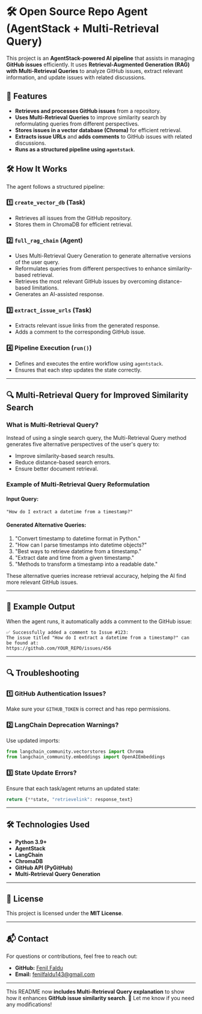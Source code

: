 # 🛠 Open Source Repo Agent (AgentStack + Multi-Retrieval Query)

This project is an **AgentStack-powered AI pipeline** that assists in managing **GitHub issues** efficiently. It uses **Retrieval-Augmented Generation (RAG) with Multi-Retrieval Queries** to analyze GitHub issues, extract relevant information, and update issues with related discussions.

## 🚀 Features

- **Retrieves and processes GitHub issues** from a repository.
- **Uses Multi-Retrieval Queries** to improve similarity search by reformulating queries from different perspectives.
- **Stores issues in a vector database (Chroma)** for efficient retrieval.
- **Extracts issue URLs** and **adds comments** to GitHub issues with related discussions.
- **Runs as a structured pipeline using `agentstack`**.

## 🛠 How It Works

The agent follows a structured pipeline:

### 1️⃣ `create_vector_db` (Task)
- Retrieves all issues from the GitHub repository.
- Stores them in ChromaDB for efficient retrieval.

### 2️⃣ `full_rag_chain` (Agent)
- Uses Multi-Retrieval Query Generation to generate alternative versions of the user query.
- Reformulates queries from different perspectives to enhance similarity-based retrieval.
- Retrieves the most relevant GitHub issues by overcoming distance-based limitations.
- Generates an AI-assisted response.

### 3️⃣ `extract_issue_urls` (Task)
- Extracts relevant issue links from the generated response.
- Adds a comment to the corresponding GitHub issue.

### 4️⃣ **Pipeline Execution (`run()`)**
- Defines and executes the entire workflow using `agentstack`.
- Ensures that each step updates the state correctly.

---

## 🔍 Multi-Retrieval Query for Improved Similarity Search

### What is Multi-Retrieval Query?

Instead of using a single search query, the Multi-Retrieval Query method generates five alternative perspectives of the user's query to:

- Improve similarity-based search results.
- Reduce distance-based search errors.
- Ensure better document retrieval.

### Example of Multi-Retrieval Query Reformulation

#### **Input Query:**
```
"How do I extract a datetime from a timestamp?"
```

#### **Generated Alternative Queries:**
1. "Convert timestamp to datetime format in Python."
2. "How can I parse timestamps into datetime objects?"
3. "Best ways to retrieve datetime from a timestamp."
4. "Extract date and time from a given timestamp."
5. "Methods to transform a timestamp into a readable date."

These alternative queries increase retrieval accuracy, helping the AI find more relevant GitHub issues.

---

## 📌 Example Output

When the agent runs, it automatically adds a comment to the GitHub issue:

```
✅ Successfully added a comment to Issue #123:
The issue titled "How do I extract a datetime from a timestamp?" can be found at:
https://github.com/YOUR_REPO/issues/456
```

---

## 🔍 Troubleshooting

### 1️⃣ GitHub Authentication Issues?
Make sure your `GITHUB_TOKEN` is correct and has repo permissions.

### 2️⃣ LangChain Deprecation Warnings?
Use updated imports:
```python
from langchain_community.vectorstores import Chroma
from langchain_community.embeddings import OpenAIEmbeddings
```

### 3️⃣ State Update Errors?
Ensure that each task/agent returns an updated state:
```python
return {**state, "retrievelink": response_text}
```

---

## 🛠 Technologies Used

- **Python 3.9+**
- **AgentStack**
- **LangChain**
- **ChromaDB**
- **GitHub API (PyGitHub)**
- **Multi-Retrieval Query Generation**

---

## 📜 License

This project is licensed under the **MIT License**.

---

## 📬 Contact

For questions or contributions, feel free to reach out:

- **GitHub:** [Fenil Faldu](https://github.com/fenilfaldu?tab=repositories)
- **Email:** fenilfaldu143@gmail.com

---

This README now **includes Multi-Retrieval Query explanation** to show how it enhances **GitHub issue similarity search**. 🚀 Let me know if you need any modifications!

